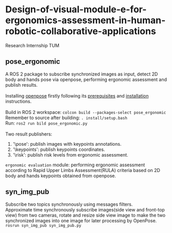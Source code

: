 # Design-of-visual-module-e-for-ergonomics-assessment-in-human-robotic-collaborative-applications
Research Internship TUM

pose_ergonomic
--
A ROS 2 package to subscribe synchronized images as input, detect 2D body and hands pose via openpose, performing ergonomic assessment and publish results.<br>
<br>
Installing [openpose](https://github.com/CMU-Perceptual-Computing-Lab/openpose) firstly following its [prerequisites](https://github.com/CMU-Perceptual-Computing-Lab/openpose/blob/master/doc/installation/prerequisites.md) and [installation](https://github.com/CMU-Perceptual-Computing-Lab/openpose/tree/master/doc/installation) instructions.<br><br>
Build in ROS 2 workspace: `colcon build --packages-select pose_ergonomic`<br>
Remember to source after building: `. install/setup.bash`<br>
Run: `ros2 run bild pose_ergonomic.py`<br>
<br>
Two result publishers: <br>
1. '\pose': publish images with keypoints annotations.<br>
2. '\keypoints': publish keypoints coordinates.<br>
3. '\risk': publish risk levels from ergonomic assessment.<br>

`ergonomic evaluation` module: performing ergonomic assessment according to Rapid Upper Limbs Assessment(RULA) criteria based on 2D body and hands keypoints obtained from openpose.<br>


syn_img_pub
--
Subscribe two topics synchronously using messages filters.<br>
Approximate time synchronously subscribe images(side view and front-top view) from two cameras, rotate and resize side view image to make the two synchronized images into one image for later processing by OpenPose.<br>
`rosrun syn_img_pub syn_img_pub.py`<br>

